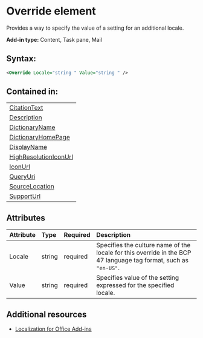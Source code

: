 
# Override element
Provides a way to specify the value of a setting for an additional locale.

 **Add-in type:** Content, Task pane, Mail


## Syntax:


```XML
<Override Locale="string " Value="string " />
```


## Contained in:


||
|:-----|
|[CitationText](../reference/manifest/citationtext-element.md)|
|[Description](../reference/manifest/description-element.md)|
|[DictionaryName](../reference/manifest/dictionaryname-element.md)|
|[DictionaryHomePage](../reference/manifest/dictionaryhomepage-element.md)|
|[DisplayName](../reference/manifest/displayname-element.md)|
|[HighResolutionIconUrl](../reference/manifest/highresolutioniconurl-element.md)|
|[IconUrl](../reference/manifest/iconurl-element.md)|
|[QueryUri](../reference/manifest/queryuri-element.md)|
|[SourceLocation](../reference/manifest/sourcelocation-element.md)|
|[SupportUrl](../reference/manifest/supporturl-element.md)|

## Attributes



|**Attribute**|**Type**|**Required**|**Description**|
|:-----|:-----|:-----|:-----|
|Locale|string|required|Specifies the culture name of the locale for this override in the BCP 47 language tag format, such as  `"en-US"`.|
|Value|string|required|Specifies value of the setting expressed for the specified locale.|

## Additional resources
<a name="MailAppDefineRules_AdditionalResources"> </a>


- [Localization for Office Add-ins](http://msdn.microsoft.com/library/5a1a1cd7-b716-4597-b51f-fa70357d0833%28Office.15%29.aspx#off15wecon_LocalesManifest)
    
